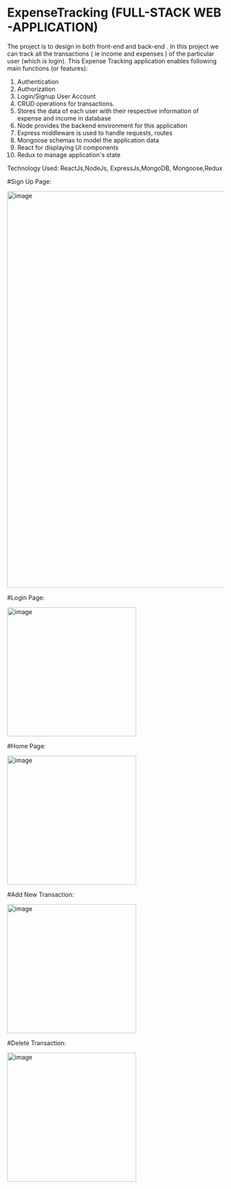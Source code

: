 # ExpenseTracking (FULL-STACK WEB -APPLICATION)

The project is to design in both front-end and back-end . In this project we can track all the transactions ( ie income and expenses ) of the particular user (which is login).
This Expense Tracking application enables following main functions (or features):
1. Authentication
2. Authorization
3. Login/Signup User Account
4. CRUD operations for transactions.
5. Stores the data of each user with their respective information of expense and income in database
6. Node provides the backend environment for this application
7. Express middleware is used to handle requests, routes
8. Mongoose schemas to model the application data
9. React for displaying UI components
10. Redux to manage application's state 

Technology Used:
ReactJs,NodeJs, ExpressJs,MongoDB, Mongoose,Redux


#Sign Up Page:


<img width="922" alt="image" src="https://user-images.githubusercontent.com/88614647/220417573-a584d960-6451-4a94-b70c-11ac02954372.png">

#Login Page:


<img width="300" alt="image" src="https://user-images.githubusercontent.com/88614647/220417713-bcab29e2-0412-4deb-8f75-0fa1b97665f1.png">


#Home Page:


<img width="300" alt="image" src="https://user-images.githubusercontent.com/88614647/220413815-2458f5fc-b0e6-40fa-90b0-5845b7c3e953.png">


#Add New Transaction:


<img width="300" alt="image" src="https://user-images.githubusercontent.com/88614647/220415910-1c95e3d0-dad7-43c9-838d-fe8e4a52943a.png">


#Delete Transaction:


<img width="300" alt="image" src="https://user-images.githubusercontent.com/88614647/220417347-8a3ba6cd-0c31-4591-838f-bbe25c905ecc.png">

